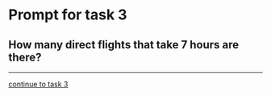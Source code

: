 # Prompt for task 3

## How many direct flights that take 7 hours are there?

---

[continue to task 3](./task3-v.html)
